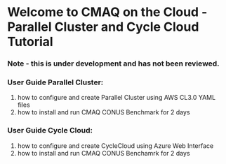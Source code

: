 # Welcome to CMAQ on the Cloud - Parallel Cluster and Cycle Cloud Tutorial

### Note - this is under development and has not been reviewed.

### User Guide Parallel Cluster:

1. how to configure and create Parallel Cluster using AWS CL3.0 YAML files
2. how to install and run CMAQ CONUS Benchmark for 2 days

### User Guide Cycle Cloud: 
1. how to configure and create CycleCloud using Azure Web Interface
2. how to install and run CMAQ CONUS Benchamrk for 2 days




